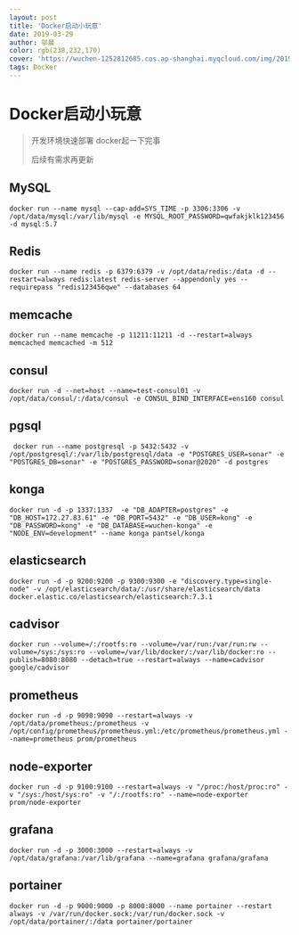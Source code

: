 ```yaml
---
layout: post
title: 'Docker启动小玩意'
date: 2019-03-29
author: 邬晨
color: rgb(238,232,170)
cover: 'https://wuchen-1252812685.cos.ap-shanghai.myqcloud.com/img/2019-03-29/th1.jpg'
tags: Docker
---
```






# Docker启动小玩意



> 开发环境快速部署 docker起一下完事
>
> 后续有需求再更新

## MySQL

```shell
docker run --name mysql --cap-add=SYS_TIME -p 3306:3306 -v /opt/data/mysql:/var/lib/mysql -e MYSQL_ROOT_PASSWORD=qwfakjklk123456 -d mysql:5.7
```

## Redis

```shell
docker run --name redis -p 6379:6379 -v /opt/data/redis:/data -d --restart=always redis:latest redis-server --appendonly yes --requirepass "redis123456qwe" --databases 64
```

## memcache

```shell
docker run --name memcache -p 11211:11211 -d --restart=always memcached memcached -m 512
```

## consul
```shell
docker run -d --net=host --name=test-consul01 -v /opt/data/consul/:/data/consul -e CONSUL_BIND_INTERFACE=ens160 consul
```

## pgsql
```shell
 docker run --name postgresql -p 5432:5432 -v /opt/postgresql/:/var/lib/postgresql/data -e "POSTGRES_USER=sonar" -e "POSTGRES_DB=sonar" -e "POSTGRES_PASSWORD=sonar@2020" -d postgres
```

## konga
```shell
docker run -d -p 1337:1337  -e "DB_ADAPTER=postgres" -e "DB_HOST=172.27.83.61" -e "DB_PORT=5432" -e "DB_USER=kong" -e "DB_PASSWORD=kong" -e "DB_DATABASE=wuchen-konga" -e "NODE_ENV=development" --name konga pantsel/konga
```

## elasticsearch
```shell
docker run -d -p 9200:9200 -p 9300:9300 -e "discovery.type=single-node" -v /opt/elasticsearch/data/:/usr/share/elasticsearch/data  docker.elastic.co/elasticsearch/elasticsearch:7.3.1
```

## cadvisor
```shell
docker run --volume=/:/rootfs:ro --volume=/var/run:/var/run:rw --volume=/sys:/sys:ro --volume=/var/lib/docker/:/var/lib/docker:ro --publish=8080:8080 --detach=true --restart=always --name=cadvisor google/cadvisor
```

## prometheus
```shell
docker run -d -p 9090:9090 --restart=always -v /opt/data/prometheus:/prometheus -v /opt/config/prometheus/prometheus.yml:/etc/prometheus/prometheus.yml --name=prometheus prom/prometheus
```

## node-exporter
```shell
docker run -d -p 9100:9100 --restart=always -v "/proc:/host/proc:ro" -v "/sys:/host/sys:ro" -v "/:/rootfs:ro" --name=node-exporter prom/node-exporter
```

## grafana
```shell
docker run -d -p 3000:3000 --restart=always -v /opt/data/grafana:/var/lib/grafana --name=grafana grafana/grafana
```

## portainer
```shell
docker run -d -p 9000:9000 -p 8000:8000 --name portainer --restart always -v /var/run/docker.sock:/var/run/docker.sock -v /opt/data/portainer/:/data portainer/portainer
```

